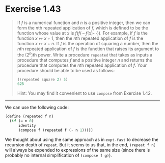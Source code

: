 # Exercise 1.43

> If $f$ is a numerical function and $n$ is a positive integer, then we can form the $n$th repeated application of $f$, which is defined to be the function whose value at $x$ is $f(f( \dotsb f(x) \dotsb ))$.
> For example, if $f$ is the function $x \mapsto x + 1$, then the $n$th repeated application of $f$ is the function $x \mapsto x + n$.
> If $f$ is the operation of squaring a number, then the $n$th repeated application of $f$ is the function that raises its argument to the ($2^n$)th power.
> Write a procedure `repeated` that takes as inputs a procedure that computes $f$ and a positive integer $n$ and returns the procedure that computes the $n$th repeated application of $f$.
> Your procedure should be able to be used as follows:
> ```scheme
> ((repeated square 2) 5)
> 625
> ```
> Hint:
> You may find it convenient to use `compose` from Exercise 1.42.

---

We can use the following code:
```scheme
(define (repeated f n)
  (if (= n 0)
      identity
      (compose f (repeated f (- n 1)))))
```

We thought about using the same approach as in `expt-fast` to decrease the recursion depth of `repeat`.
But it seems to us that, in the end, `(repeat f n)` will always be expended to expressions of the same size (since there is probably no internal simplification of `(compose f g)`).
